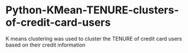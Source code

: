 # Python-KMean-TENURE-clusters-of-credit-card-users
K means clustering was used to cluster the TENURE of credit card users based on their credit information 
